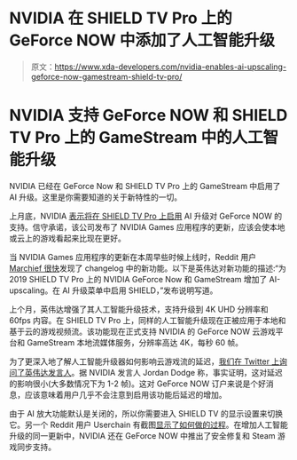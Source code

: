 # NVIDIA 在 SHIELD TV Pro 上的 GeForce NOW 中添加了人工智能升级

> 原文：<https://www.xda-developers.com/nvidia-enables-ai-upscaling-geforce-now-gamestream-shield-tv-pro/>

# NVIDIA 支持 GeForce NOW 和 SHIELD TV Pro 上的 GameStream 中的人工智能升级

NVIDIA 已经在 GeForce Now 和 SHIELD TV Pro 上的 GameStream 中启用了 AI 升级。这里是你需要知道的关于新特性的一切。

上月底，NVIDIA [表示将在 SHIELD TV Pro 上启用](https://www.xda-developers.com/nvidia-shield-experience-8-2-shield-tv-ai-upscaler/) AI 升级对 GeForce NOW 的支持。信守承诺，该公司发布了 NVIDIA Games 应用程序的更新，应该会使本地或云上的游戏看起来比现在更好。

当 NVIDIA Games 应用程序的更新在本周早些时候上线时，Reddit 用户 [Marchief 很快](https://www.reddit.com/r/ShieldAndroidTV/comments/iufmch/nvidia_games_ai_upscaling_update_is_now_live/g5lnplt/)发现了 changelog 中的新功能。以下是英伟达对新功能的描述:“为 2019 SHIELD TV Pro 上的 NVIDIA GeForce Now 和 GameStream 增加了 AI-upscaling。在 AI 升级菜单中启用 SHIELD，”发布说明写道。

上个月，英伟达增强了其人工智能升级技术，支持升级到 4K UHD 分辨率和 60fps 内容。在 SHIELD TV Pro 上，同样的人工智能升级现在正被应用于本地和基于云的游戏视频流。该功能现在正式支持 NVIDIA 的 GeForce NOW 云游戏平台和 GameStream 本地流媒体服务，分辨率高达 4K，每秒 60 帧。

为了更深入地了解人工智能升级器如何影响云游戏流的延迟，[我们在 Twitter 上询问了英伟达发言人](https://mobile.twitter.com/sirjordandodge/status/1306328469744185344?s=19)。据 NVIDIA 发言人 Jordan Dodge 称，事实证明，这对延迟的影响很小(大多数情况下为 1-2 帧)。这对 GeForce NOW 订户来说是个好消息，应该意味着用户几乎不会注意到启用该功能后延迟的增加。

由于 AI 放大功能默认是关闭的，所以你需要进入 SHIELD TV 的显示设置来切换它。另一个 Reddit 用户 Userchain 有截图[显示了如何做的过程](https://imgur.com/gallery/FY0PpRP)。在增加人工智能升级的同一更新中，NVIDIA 还在 GeForce NOW 中推出了安全修复和 Steam 游戏同步支持。